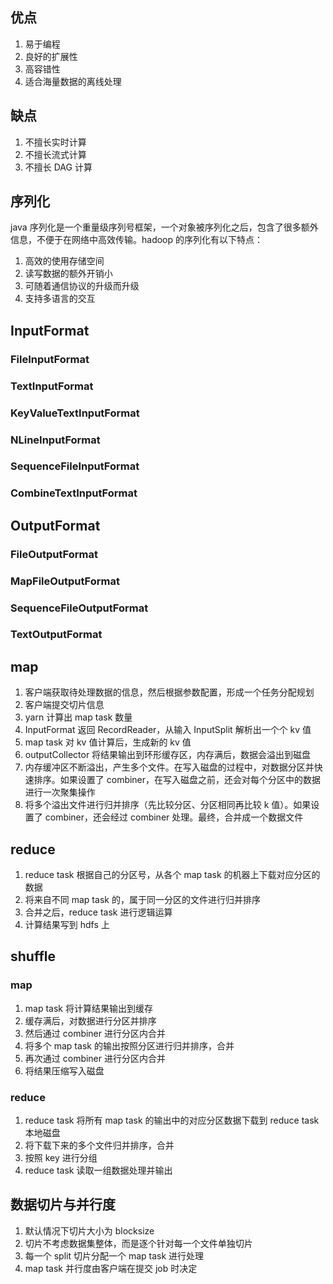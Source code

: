 ## 优点
1. 易于编程
2. 良好的扩展性
3. 高容错性
4. 适合海量数据的离线处理


## 缺点
1. 不擅长实时计算
2. 不擅长流式计算
3. 不擅长 DAG 计算


## 序列化
java 序列化是一个重量级序列号框架，一个对象被序列化之后，包含了很多额外信息，不便于在网络中高效传输。hadoop 的序列化有以下特点：
1. 高效的使用存储空间
2. 读写数据的额外开销小
3. 可随着通信协议的升级而升级
4. 支持多语言的交互


## InputFormat
### FileInputFormat
### TextInputFormat
### KeyValueTextInputFormat
### NLineInputFormat
### SequenceFileInputFormat
### CombineTextInputFormat


## OutputFormat
### FileOutputFormat
### MapFileOutputFormat
### SequenceFileOutputFormat
### TextOutputFormat


## map
1. 客户端获取待处理数据的信息，然后根据参数配置，形成一个任务分配规划
2. 客户端提交切片信息
3. yarn 计算出 map task 数量
4. InputFormat 返回 RecordReader，从输入 InputSplit 解析出一个个 kv 值
5. map task 对 kv 值计算后，生成新的 kv 值
6. outputCollector 将结果输出到环形缓存区，内存满后，数据会溢出到磁盘
7. 内存缓冲区不断溢出，产生多个文件。在写入磁盘的过程中，对数据分区并快速排序。如果设置了 combiner，在写入磁盘之前，还会对每个分区中的数据进行一次聚集操作
8. 将多个溢出文件进行归并排序（先比较分区、分区相同再比较 k 值）。如果设置了 combiner，还会经过 combiner 处理。最终，合并成一个数据文件


## reduce
1. reduce task 根据自己的分区号，从各个 map task 的机器上下载对应分区的数据
2. 将来自不同 map task 的，属于同一分区的文件进行归并排序
3. 合并之后，reduce task 进行逻辑运算
4. 计算结果写到 hdfs 上


## shuffle
### map
1. map task 将计算结果输出到缓存
2. 缓存满后，对数据进行分区并排序
3. 然后通过 combiner 进行分区内合并
4. 将多个 map task 的输出按照分区进行归并排序，合并
5. 再次通过 combiner 进行分区内合并
6. 将结果压缩写入磁盘

### reduce
1. reduce task 将所有 map task 的输出中的对应分区数据下载到 reduce task 本地磁盘
2. 将下载下来的多个文件归并排序，合并
3. 按照 key 进行分组
4. reduce task 读取一组数据处理并输出



## 数据切片与并行度
1. 默认情况下切片大小为 blocksize
2. 切片不考虑数据集整体，而是逐个针对每一个文件单独切片
3. 每一个 split 切片分配一个 map task 进行处理
4. map task 并行度由客户端在提交 job 时决定

